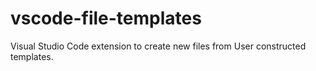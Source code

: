 # vscode-file-templates
Visual Studio Code extension to create new files from User constructed templates.
